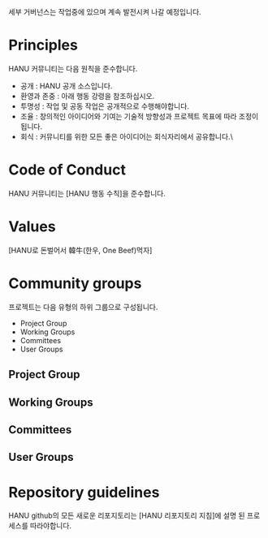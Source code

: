 세부 거버넌스는 작업중에 있으며 계속 발전시켜 나갈 예정입니다.

# Principles

HANU 커뮤니티는 다음 원칙을 준수합니다.
* 공개 : HANU 공개 소스입니다.
* 환영과 존중 : 아래 행동 강령을 참조하십시오.
* 투명성 : 작업 및 공동 작업은 공개적으로 수행해야합니다.
* 조율 : 창의적인 아이디어와 기여는 기술적 방향성과 프로젝트 목표에 따라 조정이 됩니다.
* 회식 : 커뮤니티를 위한 모든 좋은 아이디어는 회식자리에서 공유합니다.\


# Code of Conduct

HANU 커뮤니티는 [HANU 행동 수칙]을 준수합니다.


# Values

[HANU로 돈벌어서 韓牛(한우, One Beef)먹자]


# Community groups

프로젝트는 다음 유형의 하위 그룹으로 구성됩니다.
* Project Group
* Working Groups
* Committees
* User Groups

## Project Group

## Working Groups

## Committees

## User Groups



# Repository guidelines

HANU github의 모든 새로운 리포지토리는 [HANU 리포지토리 지침]에 설명 된 프로세스를 따라야합니다.
